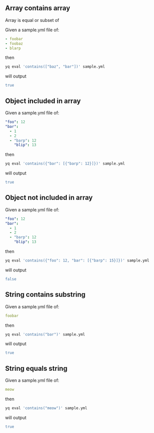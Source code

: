 
## Array contains array
Array is equal or subset of

Given a sample.yml file of:
```yaml
- foobar
- foobaz
- blarp
```
then
```bash
yq eval 'contains(["baz", "bar"])' sample.yml
```
will output
```yaml
true
```

## Object included in array
Given a sample.yml file of:
```yaml
"foo": 12
"bar":
  - 1
  - 2
  - "barp": 12
    "blip": 13
```
then
```bash
yq eval 'contains({"bar": [{"barp": 12}]})' sample.yml
```
will output
```yaml
true
```

## Object not included in array
Given a sample.yml file of:
```yaml
"foo": 12
"bar":
  - 1
  - 2
  - "barp": 12
    "blip": 13
```
then
```bash
yq eval 'contains({"foo": 12, "bar": [{"barp": 15}]})' sample.yml
```
will output
```yaml
false
```

## String contains substring
Given a sample.yml file of:
```yaml
foobar
```
then
```bash
yq eval 'contains("bar")' sample.yml
```
will output
```yaml
true
```

## String equals string
Given a sample.yml file of:
```yaml
meow
```
then
```bash
yq eval 'contains("meow")' sample.yml
```
will output
```yaml
true
```

